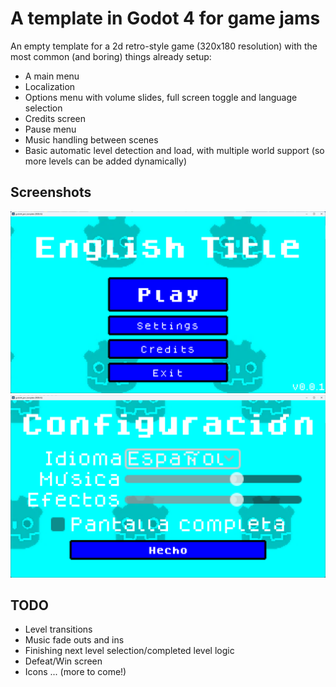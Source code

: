 # A template in Godot 4 for game jams

An empty template for a 2d retro-style game (320x180 resolution) with the most common (and boring) things already setup:

* A main menu
* Localization
* Options menu with volume slides, full screen toggle and language selection
* Credits screen
* Pause menu
* Music handling between scenes
* Basic automatic level detection and load, with multiple world support (so more levels can be added dynamically)

## Screenshots
![Main menu](screenshots/screenshot1.png)
![Localized setting menu](screenshots/screenshot2.png)

## TODO
* Level transitions
* Music fade outs and ins
* Finishing next level selection/completed level logic
* Defeat/Win screen
* Icons
... (more to come!)



